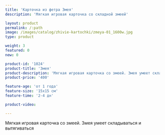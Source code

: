 ```yaml
---
title: 'Карточка из фетра Змея'
description: 'Мягкая игровая карточка со складной змеей'

layout: product
permalink: /:path
image: /images/catalog/zhivie-kartochki/zmeya-01_1600w.jpg
type: product

weight: 3
featured: 0
new: 0

product-id: '1024'
product-title: 'Змея'
product-description: 'Мягкая игровая карточка со змеей. Змея умеет складываться и вытягиваться'
product-price: '400'

feature-age: 'от 1 года'
feature-size: '15х15 см'
feature-time: '2-4 дн'

product-video: 

---
```

Мягкая игровая карточка со змеей. Змея умеет складываться и вытягиваться